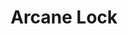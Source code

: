 ---
title: "Arcane Lock"
permalink: /spells/arcane-lock/
tags:
  - Spell
  - 2nd Level
  - Abjuration
available_for:
  - Wizard
level: "2nd Level"
school: "Abjuration"
range: "Touch"
comp:
  - V
  - S
  - M
material: "gold dust worth at least 25gp, which the spell consumes."
duration: "Until Dispelled"
description: |
  You touch a closed door, window, gate, chest, or other entryway, and it becomes locked for the duration. You and the creatures you designate when you cast this spell can open the object normally. You can also set a password that, when spoken within 5 feet of the object, suppresses this spell for 1 minute. Otherwise, it is impassable until it is broken or the spell is dispelled or suppressed. Casting knock on the object suppresses arcane lock for 10 minutes.

  While affected by this spell, the object is more difficult to break or force open; the DC to break it or pick any locks on it increases by 10.
excerpt: "You touch a closed door, window, gate, chest, or other entryway, and it becomes locked for the duration."
source: "Basic Rules"
---